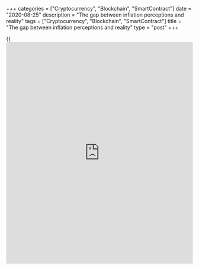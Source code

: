 +++
categories = ["Cryptocurrency", "Blockchain", "SmartContract"]
date = "2020-08-25"
description = "The gap between inflation perceptions and reality"
tags = ["Cryptocurrency", "Blockchain", "SmartContract"]
title = "The gap between inflation perceptions and reality"
type = "post"
+++

{{<iframe id="large-banner" src="https://www.bounty.group/#slide=9.0" width="100%" height="600" scrolling="no" style="border: 0px solid rgb(216, 221, 230); border-radius: 3px;">}}

##  Why bridging the gap is important

We care about Canadians’ perceptions of inflation because their
confidence in our ability to keep inflation low and stable helps us do
our job better. When people trust the Bank to meet the inflation target,
their beliefs and behaviours help keep inflation at the target by
allowing the economy to stabilize after short-term bumps.

This is particularly important in times of trouble, like what we are
experiencing now with the COVID‑19 pandemic. Because people’s inflation
expectations are well anchored at 2 percent, our interest rate cuts have
been effective in helping households and businesses get through these
challenging times.

Communicating clearly and consistently about our inflation target and
what we do to achieve it, as well as consulting Canadians to collect
their views and opinions, is more important than ever.